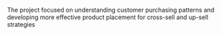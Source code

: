 The project focused on understanding customer purchasing patterns and developing more effective product placement for cross-sell and up-sell strategies